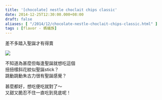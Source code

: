 ```yaml
---
title: '[chocolate] nestle choclait chips classic'
date: 2014-12-25T12:30:00.000+08:00
draft: false
aliases: [ "/2014/12/chocolate-nestle-choclait-chips-classic.html" ]
tags : [flavor - 螞蟻族]
---
```


差不多踏入聖誕才有得賣  

![](/images/nestlechoclaitchips.jpg)

不知道為甚麼但每逢聖誕就想吃這個  
扭扭樣斜花紋似聖誕stick？  
跳動跳動朱古力很有聖誕感覺？  
  
甚麼都好，想吃便吃就對了～  
又甜又脆忍不住一直吃到見底呢！
